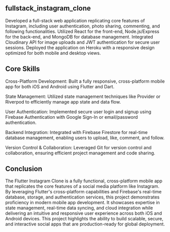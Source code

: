 ## fullstack_instagram_clone ##

Developed a full-stack web application replicating core features of Instagram, including user authentication, photo sharing, commenting, and following functionalities. Utilized React for the front-end, Node.js/Express for the back-end, and MongoDB for database management. Integrated Cloudinary API for image uploads and JWT authentication for secure user sessions. Deployed the application on Heroku with a responsive design optimized for both mobile and desktop views.

## Core Skills ##

Cross-Platform Development: Built a fully responsive, cross-platform mobile app for both iOS and Android using Flutter and Dart.

State Management: Utilized state management techniques like Provider or Riverpod to efficiently manage app state and data flow.

User Authentication: Implemented secure user login and signup using Firebase Authentication with Google Sign-In or email/password authentication.

Backend Integration: Integrated with Firebase Firestore for real-time database management, enabling users to upload, like, comment, and follow.

Version Control & Collaboration: Leveraged Git for version control and collaboration, ensuring efficient project management and code sharing.

## Conclusion ## 

The Flutter Instagram Clone is a fully functional, cross-platform mobile app that replicates the core features of a social media platform like Instagram. By leveraging Flutter's cross-platform capabilities and Firebase's real-time database, storage, and authentication services, this project demonstrates proficiency in modern mobile app development. It showcases expertise in state management, real-time data syncing, and cloud integration while delivering an intuitive and responsive user experience across both iOS and Android devices. This project highlights the ability to build scalable, secure, and interactive social apps that are production-ready for global deployment.

